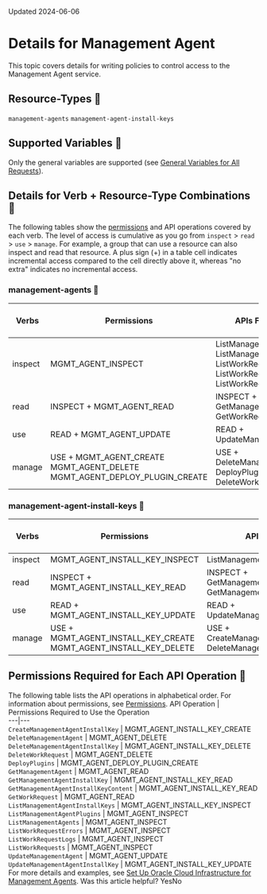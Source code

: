 Updated 2024-06-06
# Details for Management Agent
This topic covers details for writing policies to control access to the Management Agent service.
## Resource-Types 🔗 
`management-agents`
`management-agent-install-keys`
## Supported Variables 🔗 
Only the general variables are supported (see [General Variables for All Requests](https://docs.oracle.com/en-us/iaas/Content/Identity/Reference/policyreference.htm#General)).
## Details for Verb + Resource-Type Combinations 🔗 
The following tables show the [permissions](https://docs.oracle.com/iaas/Content/Identity/policies/permissions.htm) and API operations covered by each verb. The level of access is cumulative as you go from `inspect` > `read` > `use` > `manage`. For example, a group that can use a resource can also inspect and read that resource. A plus sign (+) in a table cell indicates incremental access compared to the cell directly above it, whereas "no extra" indicates no incremental access. 
### management-agents 🔗 
Verbs | Permissions | APIs Fully Covered | APIs Partially Covered  
---|---|---|---  
inspect |  MGMT_AGENT_INSPECT |  ListManagementAgentPlugins ListManagementAgents ListWorkRequestErrors ListWorkRequestLogs ListWorkRequests |  none  
read |  INSPECT + MGMT_AGENT_READ |  INSPECT + GetManagementAgent GetWorkRequest |  none  
use |  READ + MGMT_AGENT_UPDATE |  READ + UpdateManagementAgent |  none  
manage |  USE + MGMT_AGENT_CREATE MGMT_AGENT_DELETE MGMT_AGENT_DEPLOY_PLUGIN_CREATE |  USE + DeleteManagementAgent DeployPlugins DeleteWorkRequest |  none  
### management-agent-install-keys 🔗 
Verbs | Permissions | APIs Fully Covered | APIs Partially Covered  
---|---|---|---  
inspect |  MGMT_AGENT_INSTALL_KEY_INSPECT |  ListManagementAgentInstallKeys |  none  
read |  INSPECT + MGMT_AGENT_INSTALL_KEY_READ |  INSPECT + GetManagementAgentInstallKey GetManagementAgentInstallKeyContent |  none  
use |  READ + MGMT_AGENT_INSTALL_KEY_UPDATE |  READ + UpdateManagementAgentInstallKey |  none  
manage |  USE + MGMT_AGENT_INSTALL_KEY_CREATE MGMT_AGENT_INSTALL_KEY_DELETE |  USE + CreateManagementAgentInstallKey DeleteManagementAgentInstallKey |  none  
## Permissions Required for Each API Operation 🔗 
The following table lists the API operations in alphabetical order.
For information about permissions, see [Permissions](https://docs.oracle.com/en-us/iaas/Content/Identity/Concepts/policyadvancedfeatures.htm#Permissi).
API Operation | Permissions Required to Use the Operation  
---|---  
`CreateManagementAgentInstallKey` | MGMT_AGENT_INSTALL_KEY_CREATE  
`DeleteManagementAgent` | MGMT_AGENT_DELETE  
`DeleteManagementAgentInstallKey` | MGMT_AGENT_INSTALL_KEY_DELETE  
`DeleteWorkRequest` | MGMT_AGENT_DELETE  
`DeployPlugins` | MGMT_AGENT_DEPLOY_PLUGIN_CREATE  
`GetManagementAgent` | MGMT_AGENT_READ  
`GetManagementAgentInstallKey` | MGMT_AGENT_INSTALL_KEY_READ  
`GetManagementAgentInstallKeyContent` | MGMT_AGENT_INSTALL_KEY_READ  
`GetWorkRequest` | MGMT_AGENT_READ  
`ListManagementAgentInstallKeys` | MGMT_AGENT_INSTALL_KEY_INSPECT  
`ListManagementAgentPlugins` | MGMT_AGENT_INSPECT  
`ListManagementAgents` | MGMT_AGENT_INSPECT  
`ListWorkRequestErrors` | MGMT_AGENT_INSPECT  
`ListWorkRequestLogs` | MGMT_AGENT_INSPECT  
`ListWorkRequests` | MGMT_AGENT_INSPECT  
`UpdateManagementAgent` | MGMT_AGENT_UPDATE  
`UpdateManagementAgentInstallKey` | MGMT_AGENT_INSTALL_KEY_UPDATE  
For more details and examples, see [Set Up Oracle Cloud Infrastructure for Management Agents](https://docs.oracle.com/iaas/management-agents/doc/perform-prerequisites-deploying-management-agents.html#OCIAG-GUID-EFD288F4-55C4-4DEF-900D-0DEAA24360A2).
Was this article helpful?
YesNo

